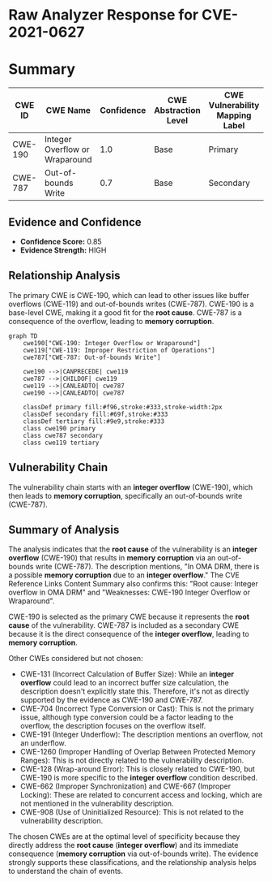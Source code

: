 # Raw Analyzer Response for CVE-2021-0627

# Summary
| CWE ID | CWE Name | Confidence | CWE Abstraction Level | CWE Vulnerability Mapping Label | CWE-Vulnerability Mapping Notes |
|---|---|---|---|---|---|
| CWE-190 | Integer Overflow or Wraparound | 1.0 | Base | Primary | Allowed |
| CWE-787 | Out-of-bounds Write | 0.7 | Base | Secondary | Allowed |

## Evidence and Confidence

*   **Confidence Score:** 0.85
*   **Evidence Strength:** HIGH

## Relationship Analysis
The primary CWE is CWE-190, which can lead to other issues like buffer overflows (CWE-119) and out-of-bounds writes (CWE-787). CWE-190 is a base-level CWE, making it a good fit for the **root cause**. CWE-787 is a consequence of the overflow, leading to **memory corruption**.

```mermaid
graph TD
    cwe190["CWE-190: Integer Overflow or Wraparound"]
    cwe119["CWE-119: Improper Restriction of Operations"]
    cwe787["CWE-787: Out-of-bounds Write"]

    cwe190 -->|CANPRECEDE| cwe119
    cwe787 -->|CHILDOF| cwe119
    cwe119 -->|CANLEADTO| cwe787
    cwe190 -->|CANLEADTO| cwe787

    classDef primary fill:#f96,stroke:#333,stroke-width:2px
    classDef secondary fill:#69f,stroke:#333
    classDef tertiary fill:#9e9,stroke:#333
    class cwe190 primary
    class cwe787 secondary
    class cwe119 tertiary
```

## Vulnerability Chain
The vulnerability chain starts with an **integer overflow** (CWE-190), which then leads to **memory corruption**, specifically an out-of-bounds write (CWE-787).

## Summary of Analysis
The analysis indicates that the **root cause** of the vulnerability is an **integer overflow** (CWE-190) that results in **memory corruption** via an out-of-bounds write (CWE-787). The description mentions, "In OMA DRM, there is a possible **memory corruption** due to an **integer overflow**." The CVE Reference Links Content Summary also confirms this: "Root cause: Integer overflow in OMA DRM" and "Weaknesses: CWE-190 Integer Overflow or Wraparound".

CWE-190 is selected as the primary CWE because it represents the **root cause** of the vulnerability. CWE-787 is included as a secondary CWE because it is the direct consequence of the **integer overflow**, leading to **memory corruption**.

Other CWEs considered but not chosen:

*   CWE-131 (Incorrect Calculation of Buffer Size): While an **integer overflow** could lead to an incorrect buffer size calculation, the description doesn't explicitly state this. Therefore, it's not as directly supported by the evidence as CWE-190 and CWE-787.
*   CWE-704 (Incorrect Type Conversion or Cast): This is not the primary issue, although type conversion could be a factor leading to the overflow, the description focuses on the overflow itself.
*   CWE-191 (Integer Underflow): The description mentions an overflow, not an underflow.
*   CWE-1260 (Improper Handling of Overlap Between Protected Memory Ranges): This is not directly related to the vulnerability description.
*   CWE-128 (Wrap-around Error): This is closely related to CWE-190, but CWE-190 is more specific to the **integer overflow** condition described.
*   CWE-662 (Improper Synchronization) and CWE-667 (Improper Locking): These are related to concurrent access and locking, which are not mentioned in the vulnerability description.
*   CWE-908 (Use of Uninitialized Resource): This is not related to the vulnerability description.

The chosen CWEs are at the optimal level of specificity because they directly address the **root cause** (**integer overflow**) and its immediate consequence (**memory corruption** via out-of-bounds write). The evidence strongly supports these classifications, and the relationship analysis helps to understand the chain of events.
